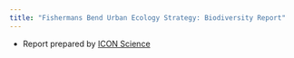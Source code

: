 ```yaml
---
title: "Fishermans Bend Urban Ecology Strategy: Biodiversity Report"
---
```

- Report prepared by [ICON Science](https://icon-science.org/)